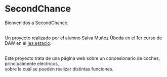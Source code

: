 <h1>SecondChance</h1>

<p style="text-align: justify">Bienvenidos a SecondChance.<br><br>
  
Un proyecto realizado por el alumno Salva Muñoz Úbeda en el 1er curso de DAW en el <a href="https://portal.edu.gva.es/iestacio/">ies.estacio</a>.<br><br>
  
Este proyecto trata de una página web sobre un concesionario de coches, principalmente eléctricos,<br> sobre la cual se pueden realizar distintas funciones.</p>
  
 
